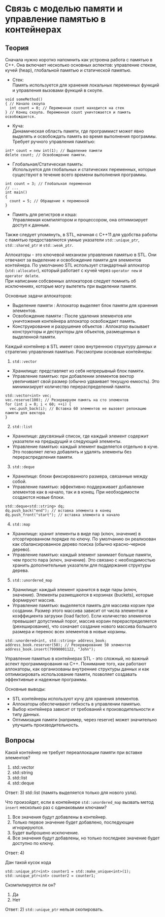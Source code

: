 # Связь с моделью памяти и управление памятью в контейнерах

## Теория

Сначала нужно коротко напомнить как устроена работа с памятью в C++. Она включает
несколько основных аспектов: управление стеком, кучей (heap), глобальной
памятью и статической памятью.  

- Стек:  
Память используется для хранения локальных переменных функций и управления
вызовами функций в скоупе. 
```
void someMethod()
{ // Начало скоупа
  int count = 0; // Переменная count находится на стек
} // Конец скоупа. Переменная count уничтожается и память освобождается.
```
- Куча:  
Динамическая область памяти, где программист может явно выделять и освобождать
память во время выполнения программы. Требует ручного управления памятью:
```
int* count = new int(1); // Выделение памяти
delete count; // Освобождение памяти.
```
- Глобальная/Статическая память:  
Используется для глобальных и статических переменных, которые существуют в течение 
всего времени выполнения программы.
```
int count = 3; // Глобальная переменная
// ...
int main()
{
  count = 5; // Обращение к переменной
}
```
- Память для регистров и кэша:  
Управляемая компилятором и процессором, она оптимизирует доступ к данным.

Также следует упомянуть, в STL, начиная с C++11 для удобства работы с памятью 
предоставляются умные указатели `std::unique_ptr`, `std::shared_ptr` и
`std::weak_ptr`.  

Аллокаторы - это ключевой механизм управления памятью в STL. Они отвечают за 
выделение и освобождение памяти для элементов контейнера. По умолчанию STL 
использует стандартный аллокатор (`std::allocator`), который работает с кучей через 
`operator new` и `operator delete`.  
При написании собсвенных аллокаторов следует помнить об исключениях, которые могу 
вылететь при выделении памяти.

Основные задачи аллокаторов:  
- Выделение памяти : Аллокатор выделяет блок памяти для хранения элементов.
- Освобождение памяти : После удаления элементов или уничтожения контейнера
аллокатор освобождает память.
- Конструирование и разрушение объектов : Аллокатор вызывает конструкторы и 
деструкторы для объектов, размещенных в выделенной памяти.  

Каждый контейнер в STL имеет свою внутреннюю структуру данных и стратегию 
управления памятью. Рассмотрим основные контейнеры:  
1) `std::vector`
  - Хранилище: представляет из себя непрерывный блок памяти.
  - Управление памятью: при добавлении элементов вектор увеличивает свой размер 
  (обычно удваивает текущую емкость). Это минимизирует количество перераспределений 
  памяти.
```
std::vector<int> vec;
vec.reserve(100); // Резервируем память на сто элементов
for (int i = 0; i < 60; ++i) {
  vec.push_back(i); // Вставка 60 элементов не вызовет релокацию памяти для вектора
}
```
2) `std::list`
  - Хранилище: двусвязный список, где каждый элемент содержит указатели на
  предыдущий и следующий элементы.
  - Управление памятью: каждый элемент выделяется отдельно в куче. Это позволяет
  легко добавлять и удалять элементы без перераспределения памяти.

3) `std::deque`
  - Хранилище: блоки фиксированного размера, связанные между собой.
  - Управление памятью: эффективно поддерживает добавление элементов как в начало, 
  так и в конец. При необходимости создаются новые блоки.
```
std::deque<std::string> dq;
dq.push_back("end"); // вставка элемента в конец
dq.push_front("start"); // вставка элемента в начало
```
4) `std::map`
  - Хранилище: хранит элементы в виде пар (ключ, значение) в отсортированном 
  порядке по ключу. По умолчанию он реализован как сбалансированное дерево поиска 
  (обычно красно-черное дерево).
  - Управление памятью: каждый элемент занимает больше памяти, чем просто пара 
  (ключ, значение). Это связано с необходимостью хранить дополнительные указатели 
  для поддержания структуры дерева.
5) `std::unordered_map`
  - Хранилище: каждый элемент хранится в виде пары (ключ, значение).
  Элементы размещаются в корзинах (buckets), которые формируют массив.
  - Управление памятью: выделяется память для массива корзин при создании. Размер 
  этого массива зависит от числа элементов и коэффициента загрузки (load factor). 
  Если количество элементов превышает допустимый порог, массив корзин 
  перераспределяется (рехеширование), что означает создание нового массива большего 
  размера и перенос всех элементов в новые корзины. 
```
std::unordered<int, std::string> address_book;
address_book.reserver(50); // Резервирование 50 элементов
address_book.insert(79990001122, "John");
```

Управление памятью в контейнерах STL - это сложный, но важный аспект 
программирования на C++. Понимание того, как работают аллокаторы, как организованы 
внутренние структуры данных и как оптимизировать использование памяти, позволяет 
создавать эффективные и надежные программы.

Основные выводы:  
- STL контейнеры используют кучу для хранения элементов.
- Аллокаторы обеспечивают гибкость в управлении памятью.
- Выбор контейнера зависит от требований к производительности и типу данных.
- Оптимизация памяти (например, через reserve) может значительно улучшить 
производительность.

## Вопросы 

Какой контейнер не требует переаллокации памяти при вставке элементов?
1) std::vector
2) std::string
3) std::list
4) std::deque

Ответ: 3) std::list (память выделяется только для нового узла).

Что произойдет, если в контейнере `std::unordered_map` вызвать метод `insert` 
несколько раз с одинаковыми ключами?
1) Все значения будут добавлены в контейнер.
2) Только первое значение будет добавлено, последующие игнорируются.
3) Будет выброшено исключение.
4) Все значения будут добавлены, но только последнее значение будет доступно по 
ключу.

Ответ: 4)

Дан такой кусок кода
```
std::unique_ptr<int> counter1 = std::make_unique<int>(1);
std::unique_ptr<int> counter2 = counter1;
```
Скомпилируется ли он?
1) Да
2) Нет

Ответ: 2) `std::unique_ptr` нельзя скопировать.
 